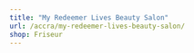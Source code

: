 ```yaml
---
title: "My Redeemer Lives Beauty Salon"
url: /accra/my-redeemer-lives-beauty-salon/
shop: Friseur
---
```

